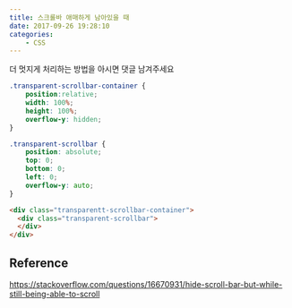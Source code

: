 ```yaml
---
title: 스크롤바 애매하게 남아있을 때
date: 2017-09-26 19:28:10
categories:
    - CSS
---
```


더 멋지게 처리하는 방법을 아시면 댓글 남겨주세요

````css
.transparent-scrollbar-container {
    position:relative;
    width: 100%;
    height: 100%;
  	overflow-y: hidden;
}

.transparent-scrollbar {
    position: absolute;
    top: 0;
    bottom: 0;
    left: 0;
    overflow-y: auto;
}
````

````html
<div class="transparentt-scrollbar-container">
  <div class="transparent-scrollbar">
  </div>
</div>
````



## Reference

https://stackoverflow.com/questions/16670931/hide-scroll-bar-but-while-still-being-able-to-scroll